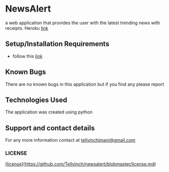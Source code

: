 # NewsAlert
a web application that provides the user with the latest trending news with receipts.
Heroku [link](https://newsalert01.herokuapp.com/)

## Setup/Installation Requirements
* follow this [link](https://github.com/Tellvinch/newsalert)

## Known Bugs
There are no known bugs in this application but if you find any please report
## Technologies Used
The application was created using python
## Support and contact details
For any  more information contact at tellvinchimani@gmail.com

### LICENSE
[[license](https://img.shields.io/badge/License-MIT-blue.svg)](https://github.com/Tellvinch/newsalert/blobmaster/license.md)

